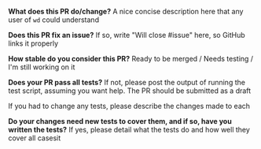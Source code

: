 **What does this PR do/change?**
A nice concise description here that any user of `wd` could understand

**Does this PR fix an issue?**
If so, write "Will close #issue" here, so GitHub links it properly

**How stable do you consider this PR?**
Ready to be merged / Needs testing / I'm still working on it

**Does your PR pass all tests?**
If not, please post the output of running the test script, assuming you want help.
The PR should be submitted as a draft

If you had to change any tests, please describe the changes made to each

**Do your changes need new tests to cover them, and if so, have you written the tests?**
If yes, please detail what the tests do and how well they cover all casesit
